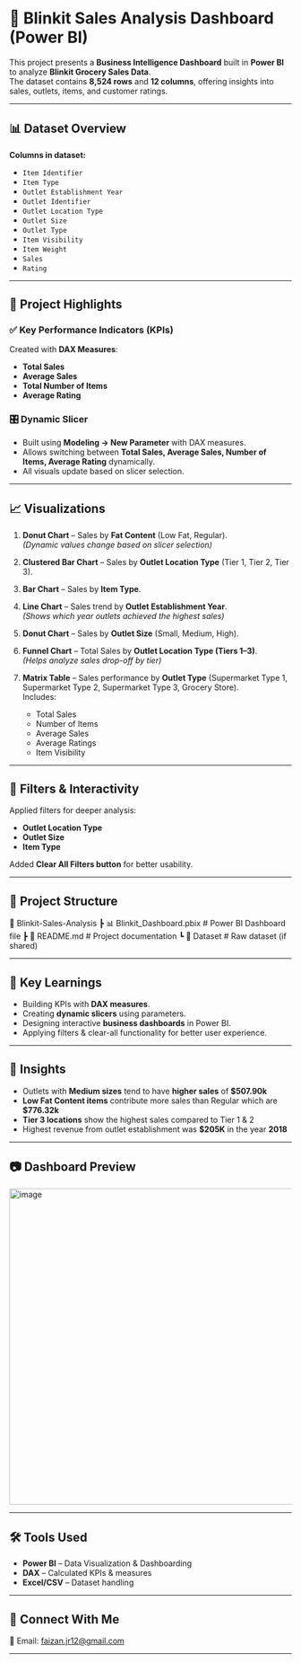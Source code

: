# 🛒 Blinkit Sales Analysis Dashboard (Power BI)

This project presents a **Business Intelligence Dashboard** built in **Power BI** to analyze **Blinkit Grocery Sales Data**.  
The dataset contains **8,524 rows** and **12 columns**, offering insights into sales, outlets, items, and customer ratings.  

---

## 📊 Dataset Overview

**Columns in dataset:**
- `Item Identifier`
- `Item Type`
- `Outlet Establishment Year`
- `Outlet Identifier`
- `Outlet Location Type`
- `Outlet Size`
- `Outlet Type`
- `Item Visibility`
- `Item Weight`
- `Sales`
- `Rating`

---

## 🚀 Project Highlights

### ✅ Key Performance Indicators (KPIs)
Created with **DAX Measures**:
- **Total Sales**
- **Average Sales**
- **Total Number of Items**
- **Average Rating**

### 🎛️ Dynamic Slicer
- Built using **Modeling → New Parameter** with DAX measures.  
- Allows switching between **Total Sales, Average Sales, Number of Items, Average Rating** dynamically.  
- All visuals update based on slicer selection.

---

## 📈 Visualizations

1. **Donut Chart** – Sales by **Fat Content** (Low Fat, Regular).  
   *(Dynamic values change based on slicer selection)*  

2. **Clustered Bar Chart** – Sales by **Outlet Location Type** (Tier 1, Tier 2, Tier 3).  

3. **Bar Chart** – Sales by **Item Type**.  

4. **Line Chart** – Sales trend by **Outlet Establishment Year**.  
   *(Shows which year outlets achieved the highest sales)*  

5. **Donut Chart** – Sales by **Outlet Size** (Small, Medium, High).  

6. **Funnel Chart** – Total Sales by **Outlet Location Type (Tiers 1–3)**.  
   *(Helps analyze sales drop-off by tier)*  

7. **Matrix Table** – Sales performance by **Outlet Type** (Supermarket Type 1, Supermarket Type 2, Supermarket Type 3, Grocery Store).  
   Includes:
   - Total Sales  
   - Number of Items  
   - Average Sales  
   - Average Ratings  
   - Item Visibility  

---

## 🧭 Filters & Interactivity

Applied filters for deeper analysis:
- **Outlet Location Type**
- **Outlet Size**
- **Item Type**

Added **Clear All Filters button** for better usability.  

---

## 📂 Project Structure
📁 Blinkit-Sales-Analysis
┣ 📊 Blinkit_Dashboard.pbix # Power BI Dashboard file
┣ 📄 README.md # Project documentation
┗ 📂 Dataset # Raw dataset (if shared)

---

## 🌟 Key Learnings
- Building KPIs with **DAX measures**.  
- Creating **dynamic slicers** using parameters.  
- Designing interactive **business dashboards** in Power BI.  
- Applying filters & clear-all functionality for better user experience.  

---

## 📌 Insights
- Outlets with **Medium sizes** tend to have **higher sales** of **$507.90k**  
- **Low Fat Content items** contribute more sales than Regular which are **$776.32k**
- **Tier 3 locations** show the highest sales compared to Tier 1 & 2
- Highest revenue from outlet establishment was **$205K** in the year **2018**

---

## 📷 Dashboard Preview
<img width="981" height="563" alt="image" src="https://github.com/user-attachments/assets/93ce3f3e-61e2-43eb-93c1-6a18b4b77309" />


---

## 🛠️ Tools Used
- **Power BI** – Data Visualization & Dashboarding  
- **DAX** – Calculated KPIs & measures  
- **Excel/CSV** – Dataset handling  

---

## 🤝 Connect With Me
📧 Email: faizan.jr12@gmail.com   

---
